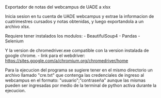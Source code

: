 Exportador de notas del webcampus de UADE a xlsx

Inicia sesion en tu cuenta de UADE webcampus y extrae la informacion de cuatrimestres cursados y notas obtenidas, y luego exportandola a
un archivo xlsx.

Requiere tener instalados los modulos:
    - BeautifulSoup4
    - Pandas
    - Selenium

Y la version de chromedriver.exe compatible con la version instalada de google chrome.
    - link para el webdriver: https://sites.google.com/a/chromium.org/chromedriver/home
  
Para la ejecucion del programa se sugiere tener en el mismo directorio un archivo llamado "cre.txt" que contenga las credenciales
de ingreso al webcampus en el formato: "usuario";"contraseña" aunque las mismas pueden ser ingresadas por medio de la terminal de 
python activa durante la ejecucion.

